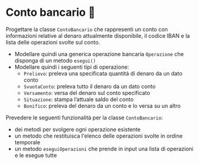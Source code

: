 # Conto bancario 🛵

Progettare la classe `ContoBancario` che rappresenti un
conto con informazioni relative al denaro attualmente
disponibile, il codice IBAN e la lista delle operazioni svolte sul conto.

- Modellare quindi una generica operazione bancaria
  `Operazione` che disponga di un metodo `esegui()`
- Modellare quindi i seguenti tipi di operazione:
  - `Prelievo`: preleva una specificata quantità di denaro da un
  dato conto
  - `SvuotaConto`: preleva tutto il denaro da un dato conto
  - `Versamento`: versa del denaro sul conto specificato
  - `Situazione`: stampa l’attuale saldo del conto
  - `Bonifico`: preleva del denaro da un conto e lo versa su un altro

Prevedere le seguenti funzionalità per la classe `ContoBancario`:
- dei metodi per svolgere ogni operazione esistente
- un metodo che restituisca l'elenco delle operazioni svolte in ordine temporale
- un metodo `eseguiOperazioni` che prende in input una lista di operazioni e le esegue tutte